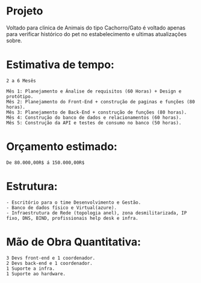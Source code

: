 # Projeto 

Voltado para clinica de Animais do tipo Cachorro/Gato é voltado apenas para verificar histórico do pet no estabelecimento e ultimas atualizações sobre.

# Estimativa de tempo: 
    2 a 6 Mesês

    Mês 1: Planejamento e Ánalise de requisitos (60 Horas) + Design e protótipo.
    Mês 2: Planejamento do Front-End + construção de paginas e funções (80 horas).
    Mês 3: Planejamento de Back-End + construção de funções (80 horas).
    Mês 4: Construção do banco de dados e relacionamentos (60 horas).
    Mês 5: Construção da API e testes de consumo no banco (50 horas).

# Orçamento estimado:

    De 80.000,00R$ á 150.000,00R$

# Estrutura:

    - Escritório para o time Desenvolvimento e Gestão.
    - Banco de dados físico e Virtual(azure).
    - Infraestrutura de Rede (topologia anel), zona desmilitarizada, IP fixo, DNS, BIND, profissionais help desk e infra.

# Mão de Obra Quantitativa:

    3 Devs front-end e 1 coordenador.
    2 Devs back-end e 1 coordenador.
    1 Suporte a infra.
    1 Suporte ao hardware.
